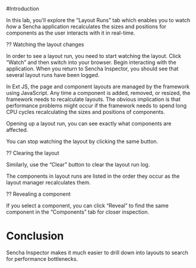 #Introduction

In this lab, you'll explore the “Layout Runs” tab which enables you to watch *how* a 
Sencha application recalculates the sizes and positions for components as the user interacts with it in real-time.

?? Watching the layout changes

In order to see a layout run, you need to start watching the layout. 
Click “Watch” and then switch into your browser. Begin interacting with the application. 
When you return to Sencha Inspector, you should see that several layout runs have been logged.

In Ext JS, the page and component layouts are managed by the framework using JavaScript. Any time a component 
is added, removed, or resized, the framework needs to recalculate layouts. 
The obvious implication is that performance problems might occur if the framework needs to spend long CPU 
cycles recalculating the sizes and positions of components.

Opening up a layout run, you can see exactly what components are affected.

You can stop watching the layout by clicking the same button. 

?? Clearing the layout

Similarly, use the “Clear” button to clear the layout run log.

The components in layout runs are listed in the order they occur as the layout manager recalculates them.

?? Revealing a component

If you select a component, you can click “Reveal” to find the same component in the “Components” tab for closer inspection.

# Conclusion

Sencha Inspector makes it much easier to drill down into layouts to search for performance bottlenecks.